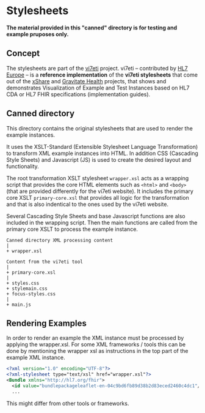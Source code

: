 # Stylesheets
**The material provided in this "canned" directory is for testing and example pruposes only.**

## Concept

The stylesheets are part of the [vi7eti](https://vi7eti.net) project. vi7eti – contributed by [HL7 Europe](https://vi7eti.net/hl7europe.org) – is a **reference implementation** of the **vi7eti stylesheets** that come out of the [xShare](https://xshare-project.eu/) and [Gravitate Health](https://www.gravitatehealth.eu/) projects, that shows and demonstrates Visualization of Example and Test Instances based on HL7 CDA or HL7 FHIR specifications (implementation guides).

## Canned directory

This directory contains the original stylesheets that are used to render the example instances.

It uses the XSLT-Standard (Extensible Stylesheet Language Transformation) to transform XML example instances into HTML. In addition CSS (Cascading Style Sheets) and Javascript (JS) is used to create the desired layout and functionality.

The root transformation XSLT stylesheet `wrapper.xsl` acts as a wrapping script that provides the core HTML elements such as `<html>` and `<body>` (that are provided differently for the vi7eti website). It includes the primary core XSLT `primary-core.xsl` that provides all logic for the transformation and that is also indentical to the ones used by the vi7eti website.

Several Cascading Style Sheets and base Javascript functions are also included in the wrapping script. Then the main functions are called from the primary core XSLT to process the example instance.

```
Canned directory XML processing content
|
+ wrapper.xsl

Content from the vi7eti tool
|
+ primary-core.xsl
|
+ styles.css
+ stylemain.css
+ focus-styles.css
|
+ main.js
```



## Rendering Examples

In order to render an example the XML instance must be processed by applying the wrapper.xsl. For some XML frameworks / tools this can be done by mentioning the wrapper xsl as instructions in the top part of the example XML instance.

```xml
<?xml version="1.0" encoding="UTF-8"?>
<?xml-stylesheet type="text/xsl" href="wrapper.xsl"?>
<Bundle xmlns="http://hl7.org/fhir">
  <id value="bundlepackageleaflet-en-04c9bd6fb89d38b2d83eced2460c4dc1"/>
  ...
```

This might differ from other tools or frameworks.
